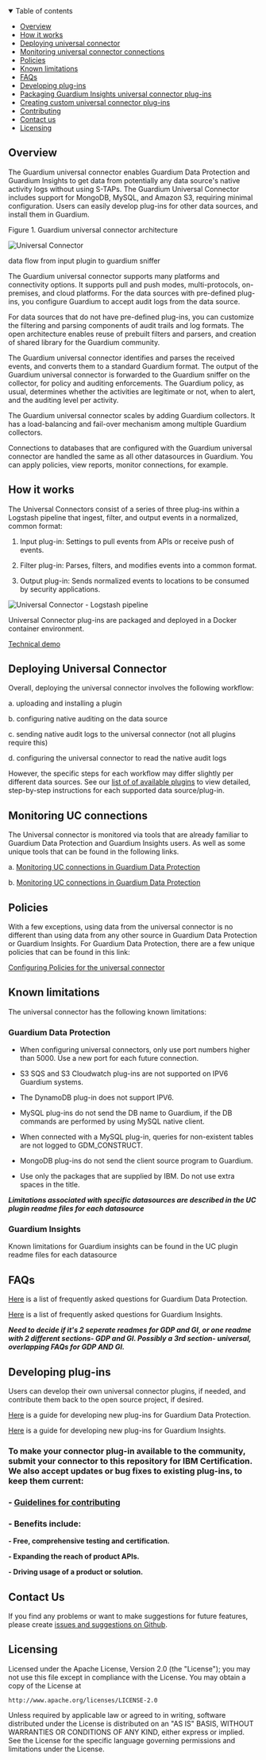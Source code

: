 <details open="open">
  <summary>Table of contents</summary>

  - [Overview](#overview)
  - [How it works](#how-it-works)
  - [Deploying universal connector](#deploying-universal-connector)
  - [Monitoring universal connector  connections](#monitoring-universal-connector-connections)
  - [Policies](#policies)
  - [Known limitations](#known-limitations)
  - [FAQs](#faqs)
  - [Developing plug-ins](developing-plug-ins)
  - [Packaging Guardium Insights universal connector plug-ins](#packaging-guardium-insights-universal-connector-plug-ins)
  - [Creating custom universal connector plug-ins](#creating-custom-universal-connector-plug-ins)
  - [Contributing](#contributing)
  - [Contact us](#contact-us)
  - [Licensing](#licensing)

</details>

## Overview

The Guardium universal connector enables Guardium Data Protection and Guardium Insights to get data from potentially any data source's native activity logs without using S-TAPs. The Guardium Universal Connector includes support for MongoDB, MySQL, and Amazon S3, requiring minimal configuration. Users can easily develop plug-ins for other data sources, and install them in Guardium.

Figure 1. Guardium universal connector architecture

![Universal Connector](/docs/images/guc.jpg)

data flow from input plugin to guardium sniffer

The Guardium universal connector supports many platforms and connectivity options. It supports pull and push modes, multi-protocols, on-premises, and cloud platforms. For the data sources with pre-defined plug-ins, you configure Guardium to accept audit logs from the data source.

For data sources that do not have pre-defined plug-ins, you can customize the filtering and parsing components of audit trails and log formats. The open architecture enables reuse of prebuilt filters and parsers, and creation of shared library for the Guardium community.

The Guardium universal connector identifies and parses the received events, and converts them to a standard Guardium format. The output of the Guardium universal connector is forwarded to the Guardium sniffer on the collector, for policy and auditing enforcements. The Guardium policy, as usual, determines whether the activities are legitimate or not, when to alert, and the auditing level per activity.

The Guardium universal connector scales by adding Guardium collectors. It has a load-balancing and fail-over mechanism among multiple Guardium collectors.

Connections to databases that are configured with the Guardium universal connector are handled the same as all other datasources in Guardium. You can apply policies, view reports, monitor connections, for example.

## How it works

The Universal Connectors consist of a series of three plug-ins within a Logstash pipeline that ingest, filter, and output events in a normalized, common format:

1. Input plug-in: Settings to pull events from APIs or receive push of events.

2. Filter plug-in: Parses, filters, and modifies events into a common format.

3. Output plug-in: Sends normalized events to locations to be consumed by security applications.

![Universal Connector - Logstash pipeline](/docs/images/uc_overview.png)

Universal Connector plug-ins are packaged and deployed in a Docker container environment.

[Technical demo](https://youtu.be/LAYhVoYMb28)

## Deploying Universal Connector

Overall, deploying the universal connector involves the following workflow:

a. uploading and installing a plugin

b. configuring native auditing on the data source

c. sending native audit logs to the universal connector (not all plugins require this)

d. configuring the universal connector to read the native audit logs

However, the specific steps for each workflow may differ slightly per different data sources. See our [list of of available plugins](https://github.com/IBM/universal-connectors/blob/main/docs/available_plugins.md) to view detailed, step-by-step instructions for each supported data source/plug-in.


## Monitoring UC connections

The Universal connector is monitored via tools that are already familiar to Guardium Data Protection and Guardium Insights users. As well as some unique tools that can be found in the following links. 

a. [Monitoring UC connections in Guardium Data Protection](/docs/monitoring_GDP.md)

b. [Monitoring UC connections in Guardium Data Protection](/docs/monitoring_GI.md)

## Policies

With a few exceptions, using data from the universal connector is no different than using data from any other source in Guardium Data Protection or Guardium Insights. For Guardium Data Protection, there are a few unique policies that can be found in this link:

[Configuring Policies for the universal connector](/docs/uc_policies_gdp.md)


## Known limitations

The universal connector has the following known limitations:

### Guardium Data Protection

 * When configuring universal connectors, only use port numbers higher than 5000. Use a new port for each future connection.

* S3 SQS and S3 Cloudwatch plug-ins are not supported on IPV6 Guardium systems.

* The DynamoDB plug-in does not support IPV6.

* MySQL plug-ins do not send the DB name to Guardium, if the DB commands are performed by using MySQL native client.

* When connected with a MySQL plug-in, queries for non-existent tables are not logged to GDM_CONSTRUCT.

* MongoDB plug-ins do not send the client source program to Guardium.

* Use only the packages that are supplied by IBM. Do not use extra spaces in the title.

***Limitations associated with specific datasources are described in the UC plugin readme files for each datasource***

### Guardium Insights

Known limitations for Guardium insights can be found in the UC plugin readme files for each datasource



## FAQs

[Here](docs/faqs_gdp.md) is a list of frequently asked questions for Guardium Data Protection. 

[Here](docs/faqs_gi.md) is a list of frequently asked questions for Guardium Insights. 

***Need to decide if it's 2 seperate readmes for GDP and GI, or one readme with 2 different sections- GDP and GI. Possibly a 3rd section- universal, overlapping FAQs for GDP AND GI.***

## Developing plug-ins

Users can develop their own universal connector plugins, if needed, and contribute them back to the open source project, if desired. 

[Here](docs/developing_plugins_gdp.md) is a guide for developing new plug-ins for Guardium Data Protection. 

[Here](docs/developing_plugins_gi.md) is a guide for developing new plug-ins for Guardium Insights. 

### To make your connector plug-in available to the community, submit your connector to this repository for IBM Certification. We also accept updates or bug fixes to existing plug-ins, to keep them current:

### - [Guidelines for contributing](CONTRIBUTING.md)
### - Benefits include:

  **- Free, comprehensive testing and certification.**
  
  **- Expanding the reach of product APIs.** 
  
  **- Driving usage of a product or solution.**


## Contact Us
If you find any problems or want to make suggestions for future features, please create [issues and suggestions on Github](https://github.com/IBM/universal-connectors/issues).


## Licensing

Licensed under the Apache License, Version 2.0 (the "License");
you may not use this file except in compliance with the License.
You may obtain a copy of the License at

    http://www.apache.org/licenses/LICENSE-2.0

Unless required by applicable law or agreed to in writing, software
distributed under the License is distributed on an "AS IS" BASIS,
WITHOUT WARRANTIES OR CONDITIONS OF ANY KIND, either express or implied.
See the License for the specific language governing permissions and
limitations under the License.
